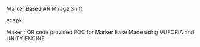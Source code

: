 Marker Based AR Mirage Shift 

ar.apk

Maker :  QR code provided 
POC for Marker Base 
Made using VUFORIA and UNITY ENGINE

